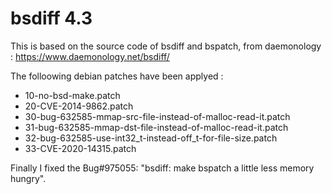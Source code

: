 # bsdiff 4.3

This is based on the source code of bsdiff and bspatch, from daemonology : https://www.daemonology.net/bsdiff/

The folloowing debian patches have been applyed :
- 10-no-bsd-make.patch
- 20-CVE-2014-9862.patch
- 30-bug-632585-mmap-src-file-instead-of-malloc-read-it.patch
- 31-bug-632585-mmap-dst-file-instead-of-malloc-read-it.patch
- 32-bug-632585-use-int32_t-instead-off_t-for-file-size.patch
- 33-CVE-2020-14315.patch

Finally I fixed the Bug#975055: "bsdiff: make bspatch a little less memory hungry".
